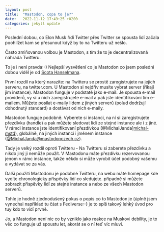 ```yaml
---
layout: post
title:  "Mastodon, copa to je?"
date:   2022-11-12 17:49:25 +0200
categories: jekyll update
---
```

Poslední dobou, co Elon Musk řídí Twitter přes Twitter se spousta lidí začala poohlížet kam se přesunout když by to na Twitteru už nešlo.

Často zmiňovanou volbou je Mastodon, s tím že to je decentralizovaná náhrada Twitteru.

To je i není pravda:-) Nejlepší vysvětlení co je Mastodon co jsem poslední dobou viděl je od [Scota Hanselmana][what-is-mastodon].

První rozdíl na který narazíte: na Twitteru se prostě zaregistrujete na jejich serveru, na twitter.com. U Mastodon si nejdřív musíte vybrat server (říkají jim instance). Mastodon funguje v podstatě jako e-mail. Je spousta e-mail providerů, vy si u nich zaregistrujete e-mail a pak jste identifikováni tím e-mailem. Můžete posílat e-maily lidem z jiných serverů (polud dodržují dohodnutý standard) a dostávat od nich e-maily.

Mastodon funguje podobně. Vyberete si instanci, na ní si zaregistrujete přezdívku (handle) a pak můžete sledovat lidi ze stejné instance ale i z jiné. V rámci instance jste identifikovaní přezdívkou (@MichalJanda][michal-mstd]), globálně, na jiných instancí i jménem instance ([@MichalJanda@mastodonczech.cz][michal-mstd]).

Tady je velký rozdíl oproti Twitteru - Na Twitteru si zaberete přezdívku a nikdo jiný ji nemůže použít. V Mastodonu máte přezdívku rezervovanou jenom v rámc instance, takže někdo si může vyrobit účet podobný vašemu a vydávat se za vás.

Další použití Mastodonu je podobné Twitteru, na webu máte homepage kde vydíte chronologicky příspěvky lidí co sledujete. případně si můžete zobrazit příspěvky lidí ze stejné instance a nebo ze všech Mastodon serverů.

Tohle je hodně zjednodušený pokus o popis co to Mastodon je (úplně jsem vynechal například tu část s Fediverse:-) je to spíš takový lehký úvod pro tuy kdo to vidí prvně.

Jo, a Mastodon není nic co by vzniklo jako reakce na Muskovi debility, je to věc co funguje už spoustu let, akorát se o ní teď víc mluví.


[what-is-mastodon]:https://twitter.com/shanselman/status/1589027404189954048?s=20&t=pmv2J_xsct7ILkMyOYJMig
[michal-mstd]:https://mastodonczech.cz/web/@MichalJanda